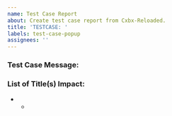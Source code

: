 ```yaml
---
name: Test Case Report
about: Create test case report from Cxbx-Reloaded.
title: 'TESTCASE: '
labels: test-case-popup
assignees: ''
---
```

<!--
Please read https://github.com/Cxbx-Reloaded/Cxbx-Reloaded/blob/master/README.md and https://github.com/Cxbx-Reloaded/Cxbx-Reloaded/wiki/Frequently-Asked-Questions-(FAQ) before opening an issue.
Remember, the GitHub Issue Tracker is not the place to ask for support or to submit game compatibility https://github.com/Cxbx-Reloaded/game-compatibility/blob/master/README.md reports.
You must use our forum on Discord https://discord.gg/26Xjx23 for that.
Otherwise, for any test case popups or from the log, please check our issue list first before create a new ticket for test case you found.
-->
### Test Case Message:
<!--insert popup message in plain text here-->

### List of Title(s) Impact:
 - <!-- insert title name, id, and version; plus possible link to compatibility ticket -->
   - <!-- plus when did it trigger test case message -->
